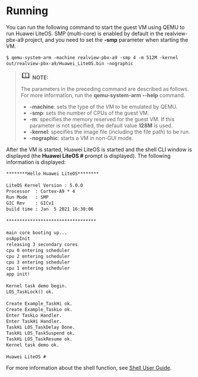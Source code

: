 # Running<a name="EN-US_TOPIC_0308937192"></a>

You can run the following command to start the guest VM using QEMU to run Huawei LiteOS. SMP \(multi-core\) is enabled by default in the realview-pbx-a9 project, and you need to set the  **-smp**  parameter when starting the VM.

```
$ qemu-system-arm -machine realview-pbx-a9 -smp 4 -m 512M -kernel out/realview-pbx-a9/Huawei_LiteOS.bin -nographic
```

>![](public_sys-resources/icon-note.gif) **NOTE:** 
>
>The parameters in the preceding command are described as follows. For more information, run the  **qemu-system-arm --help**  command.
>-   **-machine**: sets the type of the VM to be emulated by QEMU.
>-   **-smp**: sets the number of CPUs of the guest VM.
>-   **-m**: specifies the memory reserved for the guest VM. If this parameter is not specified, the default value  **128M**  is used.
>-   **-kernel**: specifies the image file \(including the file path\) to be run.
>-   **-nographic**: starts a VM in non-GUI mode.

After the VM is started, Huawei LiteOS is started and the shell CLI window is displayed \(the  **Huawei LiteOS \#**  prompt is displayed\). The following information is displayed:

```
********Hello Huawei LiteOS********

LiteOS Kernel Version : 5.0.0      
Processor  : Cortex-A9 * 4
Run Mode   : SMP
GIC Rev    : GICv1
build time : Jan  5 2021 16:30:06  

********************************** 

main core booting up...
osAppInit
releasing 3 secondary cores
cpu 0 entering scheduler
cpu 2 entering scheduler
cpu 3 entering scheduler
cpu 1 entering scheduler
app init!

Kernel task demo begin.
LOS_TaskLock() ok.

Create Example_TaskHi ok.
Create Example_TaskLo ok.
Enter TaskLo Handler.
Enter TaskHi Handler.
TaskHi LOS_TaskDelay Done.
TaskHi LOS_TaskSuspend ok.
TaskHi LOS_TaskResume ok.
Kernel task demo ok.

Huawei LiteOS #
```

For more information about the shell function, see  [Shell User Guide](/shell/doc_en/README_EN.md).

